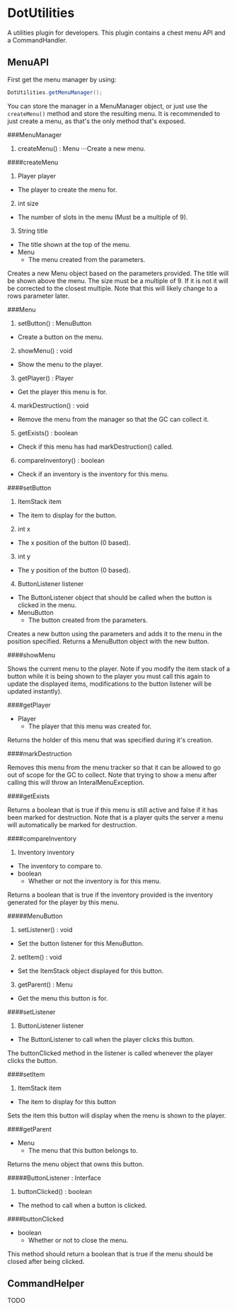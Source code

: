 DotUtilities
=
A utilities plugin for developers. This plugin contains a chest menu API and a CommandHandler.



MenuAPI
-

First get the menu manager by using:
```java
DotUtilities.getMenuManager();
```

You can store the manager in a MenuManager object, or just use the `createMenu()` method and store the resulting menu. It is recommended to just create a menu, as that's the only method that's exposed.

###MenuManager
1. createMenu() : Menu
⋅⋅⋅Create a new menu.

####createMenu
1. Player player
  * The player to create the menu for.
2. int size
  * The number of slots in the menu (Must be a multiple of 9).
3. String title
  * The title shown at the top of the menu.
* Menu
  * The menu created from the parameters.

Creates a new Menu object based on the parameters provided. The title will be shown above the menu. The size must be a multiple of 9. If it is not it will be corrected to the closest multiple. Note that this will likely change to a rows parameter later.



###Menu
1. setButton() : MenuButton
  * Create a button on the menu.
2. showMenu() : void
  * Show the menu to the player.
3. getPlayer() : Player
  * Get the player this menu is for.
4. markDestruction() : void
  * Remove the menu from the manager so that the GC can collect it.
5. getExists() : boolean
  * Check if this menu has had markDestruction() called.
6. compareInventory() : boolean
  * Check if an inventory is the inventory for this menu.


####setButton
1. ItemStack item
  * The item to display for the button.
2. int x
  * The x position of the button (0 based).
3. int y
  * The y position of the button (0 based).
4. ButtonListener listener
  * The ButtonListener object that should be called when the button is clicked in the menu.
* MenuButton
  * The button created from the parameters.

Creates a new button using the parameters and adds it to the menu in the position specified. Returns a MenuButton object with the new button.

####showMenu

Shows the current menu to the player. Note if you modify the item stack of a button while it is being shown to the player you must call this again to update the displayed items, modifications to the button listener will be updated instantly).

####getPlayer
* Player
  * The player that this menu was created for.

Returns the holder of this menu that was specified during it's creation.

####markDestruction

Removes this menu from the menu tracker so that it can be allowed to go out of scope for the GC to collect. Note that trying to show a menu after calling this will throw an InteralMenuException.

####getExists

Returns a boolean that is true if this menu is still active and false if it has been marked for destruction. Note that is a player quits the server a menu will automatically be marked for destruction.

####compareInventory
1. Inventory inventory
  * The inventory to compare to.
* boolean
  * Whether or not the inventory is for this menu.

Returns a boolean that is true if the inventory provided is the inventory generated for the player by this menu.



#####MenuButton
1. setListener() : void
  * Set the button listener for this MenuButton.
2. setItem() : void
  * Set the ItemStack object displayed for this button.
3. getParent() : Menu
  * Get the menu this button is for.


####setListener
1. ButtonListener listener
  * The ButtonListener to call when the player clicks this button.

The buttonClicked method in the listener is called whenever the player clicks the button.

####setItem
1. ItemStack item
  * The item to display for this button

Sets the item this button will display when the menu is shown to the player.

####getParent
* Menu
  * The menu that this button belongs to.

Returns the menu object that owns this button.



#####ButtonListener : Interface
1. buttonClicked() : boolean
  * The method to call when a button is clicked.


####buttonClicked
* boolean
  * Whether or not to close the menu.

This method should return a boolean that is true if the menu should be closed after being clicked.




CommandHelper
-

TODO
